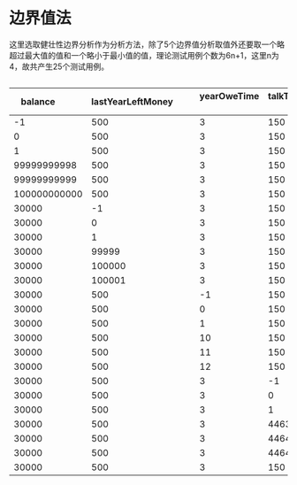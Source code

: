 # 边界值法
这里选取健壮性边界分析作为分析方法，除了5个边界值分析取值外还要取一个略超过最大值的值和一个略小于最小值的值，理论测试用例个数为6n+1，这里n为4，故共产生25个测试用例。
##
##
 
| balance &ensp;&ensp;&ensp;&ensp;     | lastYearLeftMoney&ensp;&ensp;&ensp;&ensp; | yearOweTime &ensp;&ensp;&ensp;&ensp;| talkTime &ensp;&ensp;&ensp;&ensp;|
|--------------|-------------------|-------------|----------|
| \-1          | 500               | 3           | 150      |
| 0            | 500               | 3           | 150      |
| 1            | 500               | 3           | 150      |
| 99999999998  | 500               | 3           | 150      |
| 99999999999  | 500               | 3           | 150      |
| 100000000000 | 500               | 3           | 150      |
| 30000        | \-1               | 3           | 150      |
| 30000        | 0                 | 3           | 150      |
| 30000        | 1                 | 3           | 150      |
| 30000        | 99999             | 3           | 150      |
| 30000        | 100000            | 3           | 150      |
| 30000        | 100001            | 3           | 150      |
| 30000        | 500               | \-1         | 150      |
| 30000        | 500               | 0           | 150      |
| 30000        | 500               | 1           | 150      |
| 30000        | 500               | 10          | 150      |
| 30000        | 500               | 11          | 150      |
| 30000        | 500               | 12          | 150      |
| 30000        | 500               | 3           | \-1      |
| 30000        | 500               | 3           | 0        |
| 30000        | 500               | 3           | 1        |
| 30000        | 500               | 3           | 44639    |
| 30000        | 500               | 3           | 44640    |
| 30000        | 500               | 3           | 44641    |
| 30000        | 500               | 3           | 150      |

